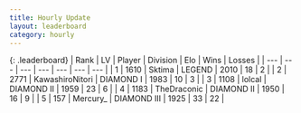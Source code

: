 ```yaml
---
title: Hourly Update
layout: leaderboard
category: hourly
---
```


{: .leaderboard}
| Rank | LV | Player | Division | Elo | Wins | Losses |
| --- | --- | --- | --- | --- | --- | --- |
| <span data-change="0">1</span> | 1610 | <span title="ID: 353063">Sktima</span> | LEGEND | <span data-change="0">2010</span> | <span data-change="0">18</span> | <span data-change="0">2</span> |
| <span data-change="0">2</span> | 2771 | <span title="ID: 164871">KawashiroNitori</span> | DIAMOND I | <span data-change="0">1983</span> | <span data-change="0">10</span> | <span data-change="0">3</span> |
| <span data-change="0">3</span> | 1108 | <span title="ID: 487583">lolcal</span> | DIAMOND II | <span data-change="-20">1959</span> | <span data-change="0">23</span> | <span data-change="2">6</span> |
| <span data-change="0">4</span> | 1183 | <span title="ID: 544310">TheDraconic</span> | DIAMOND II | <span data-change="0">1950</span> | <span data-change="0">16</span> | <span data-change="0">9</span> |
| <span data-change="0">5</span> | 157 | <span title="ID: 680422">Mercury_</span> | DIAMOND III | <span data-change="-13">1925</span> | <span data-change="0">33</span> | <span data-change="1">22</span> |
